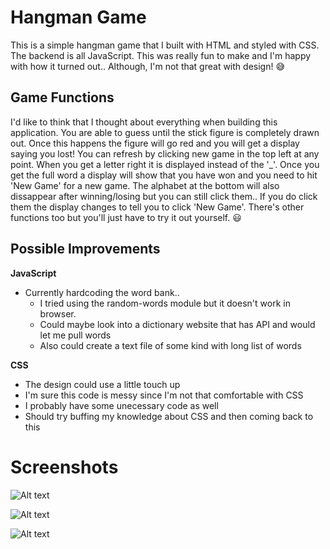 # Hangman Game
This is a simple hangman game that I built with HTML and styled with CSS. The backend is all JavaScript. This was really fun to make and I'm happy with how it turned out.. Although, I'm not that great with design! 😅

## Game Functions
I'd like to think that I thought about everything when building this application. You are able to guess until the stick figure is completely drawn out. Once this happens the figure will go red and you will get a display saying you lost! You can refresh by clicking new game in the top left at any point. When you get a letter right it is displayed instead of the '_'. Once you get the full word a display will show that you have won and you need to hit 'New Game' for a new game. The alphabet at the bottom will also dissappear after winning/losing but you can still click them.. If you do click them the display changes to tell you to click 'New Game'. There's other functions too but you'll just have to try it out yourself. 😃

## Possible Improvements
**JavaScript**
* Currently hardcoding the word bank..
     * I tried using the random-words module but it doesn't work in browser.
     * Could maybe look into a dictionary website that has API and would let me pull words
     * Also could create a text file of some kind with long list of words

**CSS**
* The design could use a little touch up
* I'm sure this code is messy since I'm not that comfortable with CSS
* I probably have some unecessary code as well
* Should try buffing my knowledge about CSS and then coming back to this


# Screenshots

![Alt text](/Users/austinspencer/Documents/images/starting-screen.png?raw=true "Starting Screen")

![Alt text](/Users/austinspencer/Documents/images/winning-screen.png?raw=true "Winning Screen")

![Alt text](/Users/austinspencer/Documents/images/losing-screen.png?raw=true "Losing Screen")